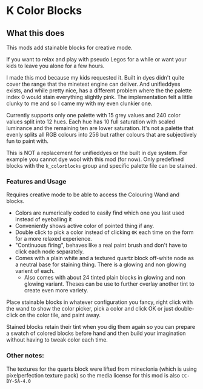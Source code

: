 K Color Blocks
==============

## What this does

This mods add stainable blocks for creative mode.

If you want to relax and play with pseudo Legos for a while or want your kids to leave you alone for a few hours.

I made this mod because my kids requested it. Built in dyes didn't quite cover the range that the minetest engine can deliver.
And unifieddyes exists, and while pretty nice, has a different problem where the the palette index 0 would stain everything slightly pink.
The implementation felt a little clunky to me and so I came my with my even clunkier one.

Currently supports only one palette with 15 grey values and 240 color values split into 12 hues. Each hue has 10 full saturation with scaled luminance and the remaining ten are lower saturation. It's not a palette that evenly splits all RGB colours into 256 but rather colours that are subjectively fun to paint with.

This is NOT a replacement for unifieddyes or the built in dye system. For example you cannot dye wool with this mod (for now). Only predefined blocks with the `k_colorblocks` group and specific palette file can be stained.

### Features and Usage

Requires creative mode to be able to access the Colouring Wand and blocks.

 * Colors are numerically coded to easily find which one you last used instead of eyeballing it
 * Conveniently shows active color of pointed thing if any.
 * Double click to pick a color instead of clicking `OK` each time on the form for a more relaxed experience.
 * "Continuous firing", behaves like a real paint brush and don't have to click each node separately. 
 * Comes with a plain white and a textured quartz block off-white node as a neutral base for staining thing. There is a glowing and non glowing varient of each.
   * Also comes with about 24 tinted plain blocks in glowing and non glowing variant. Theses can be use to further overlay another tint to create even more variety.

Place stainable blocks in whatever configuration you fancy, right click with the wand to show the color picker, pick a color and click OK or just double-click on the color tile, and paint away.

Stained blocks retain their tint when you dig them again so you can prepare a swatch of colored blocks before hand and then build your imagination without having to tweak color each time.

### Other notes:

The textures for the quarts block were lifted from mineclonia (which is using pixelperfection texture pack) so the media license for this mod is also `CC-BY-SA-4.0`
